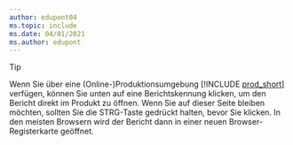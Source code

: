 ```yaml
---
author: edupont04
ms.topic: include
ms.date: 04/01/2021
ms.author: edupont
---
```


> [!TIP]
> Wenn Sie über eine (Online-)Produktionsumgebung [!INCLUDE [prod_short](prod_short.md)] verfügen, können Sie unten auf eine Berichtskennung klicken, um den Bericht direkt im Produkt zu öffnen. Wenn Sie auf dieser Seite bleiben möchten, sollten Sie die STRG-Taste gedrückt halten, bevor Sie klicken. In den meisten Browsern wird der Bericht dann in einer neuen Browser-Registerkarte geöffnet. 